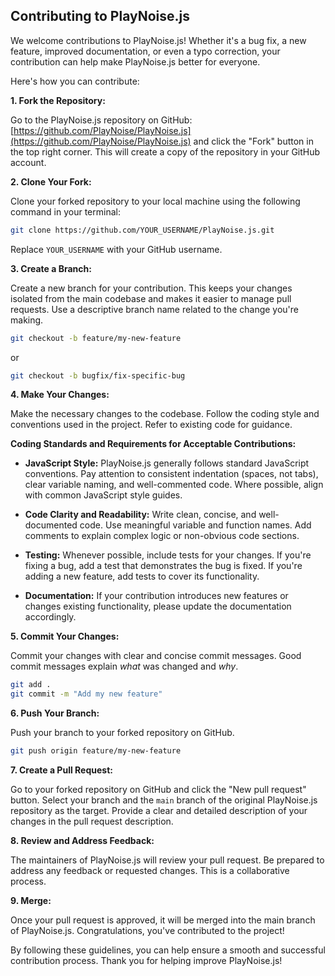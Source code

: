 ## Contributing to PlayNoise.js

We welcome contributions to PlayNoise.js! Whether it's a bug fix, a new feature, improved documentation, or even a typo correction, your contribution can help make PlayNoise.js better for everyone.

Here's how you can contribute:

**1. Fork the Repository:**

Go to the PlayNoise.js repository on GitHub: [https://github.com/PlayNoise/PlayNoise.js](https://github.com/PlayNoise/PlayNoise.js) and click the "Fork" button in the top right corner. This will create a copy of the repository in your GitHub account.

**2. Clone Your Fork:**

Clone your forked repository to your local machine using the following command in your terminal:

```bash
git clone https://github.com/YOUR_USERNAME/PlayNoise.js.git
```

Replace `YOUR_USERNAME` with your GitHub username.

**3. Create a Branch:**

Create a new branch for your contribution. This keeps your changes isolated from the main codebase and makes it easier to manage pull requests.  Use a descriptive branch name related to the change you're making.

```bash
git checkout -b feature/my-new-feature
```
or
```bash
git checkout -b bugfix/fix-specific-bug
```


**4. Make Your Changes:**

Make the necessary changes to the codebase. Follow the coding style and conventions used in the project. Refer to existing code for guidance.

**Coding Standards and Requirements for Acceptable Contributions:**

* **JavaScript Style:**  PlayNoise.js generally follows standard JavaScript conventions.  Pay attention to consistent indentation (spaces, not tabs), clear variable naming, and well-commented code.  Where possible, align with common JavaScript style guides.

* **Code Clarity and Readability:** Write clean, concise, and well-documented code. Use meaningful variable and function names. Add comments to explain complex logic or non-obvious code sections.

* **Testing:** Whenever possible, include tests for your changes.  If you're fixing a bug, add a test that demonstrates the bug is fixed. If you're adding a new feature, add tests to cover its functionality.

* **Documentation:**  If your contribution introduces new features or changes existing functionality, please update the documentation accordingly.

**5. Commit Your Changes:**

Commit your changes with clear and concise commit messages.  Good commit messages explain *what* was changed and *why*.

```bash
git add .
git commit -m "Add my new feature"
```

**6. Push Your Branch:**

Push your branch to your forked repository on GitHub.

```bash
git push origin feature/my-new-feature
```

**7. Create a Pull Request:**

Go to your forked repository on GitHub and click the "New pull request" button. Select your branch and the `main` branch of the original PlayNoise.js repository as the target.  Provide a clear and detailed description of your changes in the pull request description.

**8. Review and Address Feedback:**

The maintainers of PlayNoise.js will review your pull request.  Be prepared to address any feedback or requested changes.  This is a collaborative process.

**9. Merge:**

Once your pull request is approved, it will be merged into the main branch of PlayNoise.js. Congratulations, you've contributed to the project!


By following these guidelines, you can help ensure a smooth and successful contribution process. Thank you for helping improve PlayNoise.js!
